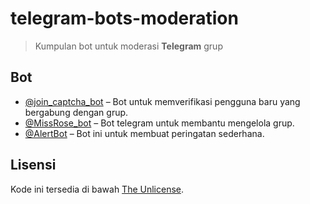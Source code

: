 # telegram-bots-moderation
> Kumpulan bot untuk moderasi **Telegram** grup

## Bot

- [@join_captcha_bot](https://telegram.me/join_captcha_bot) – Bot untuk memverifikasi pengguna baru yang bergabung dengan grup.
- [@MissRose_bot](https://telegram.me/MissRose_bot) – Bot telegram untuk membantu mengelola grup.
- [@AlertBot](https://telegram.me/AlertBot) – Bot ini untuk membuat peringatan sederhana.

## Lisensi
Kode ini tersedia di bawah [The Unlicense](LICENSE).

